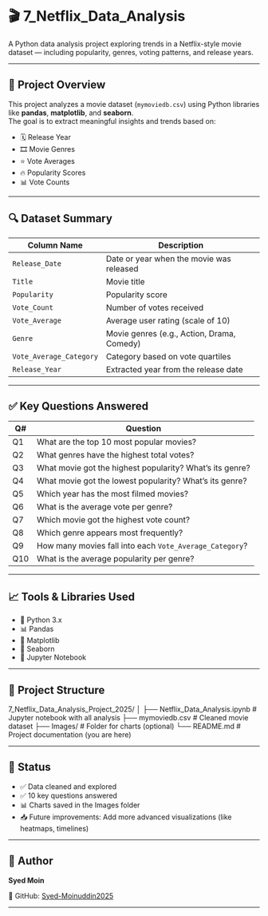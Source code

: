 # 🎬 7_Netflix_Data_Analysis

A Python data analysis project exploring trends in a Netflix-style movie dataset — including popularity, genres, voting patterns, and release years.

---

## 📌 Project Overview

This project analyzes a movie dataset (`mymoviedb.csv`) using Python libraries like **pandas**, **matplotlib**, and **seaborn**.  
The goal is to extract meaningful insights and trends based on:

- 🗓️ Release Year
- 🎞️ Movie Genres
- ⭐ Vote Averages
- 🔥 Popularity Scores
- 📊 Vote Counts

---

## 🔍 Dataset Summary

| Column Name             | Description                                       |
|-------------------------|---------------------------------------------------|
| `Release_Date`          | Date or year when the movie was released          |
| `Title`                 | Movie title                                       |
| `Popularity`            | Popularity score                                  |
| `Vote_Count`            | Number of votes received                          |
| `Vote_Average`          | Average user rating (scale of 10)                 |
| `Genre`                 | Movie genres (e.g., Action, Drama, Comedy)        |
| `Vote_Average_Category` | Category based on vote quartiles                  |
| `Release_Year`          | Extracted year from the release date              |

---

## ✅ Key Questions Answered

| Q#  | Question                                                                 |
|-----|--------------------------------------------------------------------------|
| Q1  | What are the top 10 most popular movies?                                 |
| Q2  | What genres have the highest total votes?                                |
| Q3  | What movie got the highest popularity? What’s its genre?                 |
| Q4  | What movie got the lowest popularity? What’s its genre?                  |
| Q5  | Which year has the most filmed movies?                                   |
| Q6  | What is the average vote per genre?                                      |
| Q7  | Which movie got the highest vote count?                                  |
| Q8  | Which genre appears most frequently?                                     |
| Q9  | How many movies fall into each `Vote_Average_Category`?                  |
| Q10 | What is the average popularity per genre?                                |

---

## 📈 Tools & Libraries Used

- 🐍 Python 3.x
- 📊 Pandas
- 🎨 Matplotlib
- 🌈 Seaborn
- 🧠 Jupyter Notebook

---

## 📁 Project Structure

7_Netflix_Data_Analysis_Project_2025/
│
├── Netflix_Data_Analysis.ipynb     # Jupyter notebook with all analysis
├── mymoviedb.csv                   # Cleaned movie dataset
├── Images/                         # Folder for charts (optional)
└── README.md                       # Project documentation (you are here)

---

## 📌 Status

- ✅ Data cleaned and explored
- ✅ 10 key questions answered
- 📊 Charts saved in the Images folder
- 📥 Future improvements: Add more advanced visualizations (like heatmaps, timelines)

---

## 🚀 Author

**Syed Moin**  

🔗 GitHub: [Syed-Moinuddin2025](https://github.com/Syed-Moinuddin2025)

---

